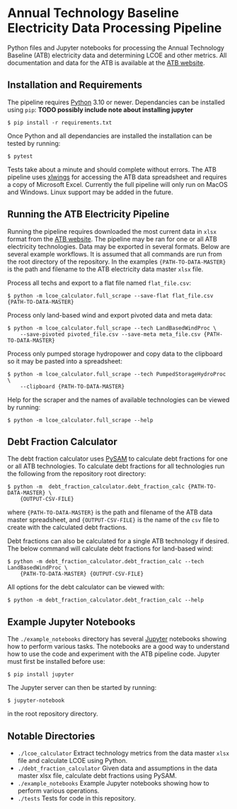 # Annual Technology Baseline Electricity Data Processing Pipeline

Python files and Jupyter notebooks for processing the Annual Technology Baseline (ATB) electricity data and determining LCOE and other metrics. All documentation and data for the ATB is available at the [ATB website](https://atb.nrel.gov).

## Installation and Requirements
The pipeline requires [Python](https://www.python.org) 3.10 or newer. Dependancies can be installed using `pip`: **TODO possibly include note about installing jupyter**


```
$ pip install -r requirements.txt
```

Once Python and all dependancies are installed the installation can be tested by running:

```
$ pytest
```

Tests take about a minute and should complete without errors. The ATB pipeline uses [xlwings](https://www.xlwings.org/) for accessing the ATB data spreadsheet and requires a copy of Microsoft Excel. Currently the full pipeline will only run on MacOS and Windows. Linux support may be added in the future.

## Running the ATB Electricity Pipeline
Running the pipeline requires downloaded the most current data in `xlsx` format from the
[ATB website](https://atb.nrel.gov). The pipeline may be ran for one or all ATB electricity technologies.
Data may be exported in several formats. Below are several example workflows. It is assumed that all
commands are run from the root directory of the repository. In the examples `{PATH-TO-DATA-MASTER}`
is the path and filename to the ATB electricity data master `xlsx` file.

Process all techs and export to a flat file named `flat_file.csv`:

```
$ python -m lcoe_calculator.full_scrape --save-flat flat_file.csv {PATH-TO-DATA-MASTER}
```

Process only land-based wind and export pivoted data and meta data:

```
$ python -m lcoe_calculator.full_scrape --tech LandBasedWindProc \
	--save-pivoted pivoted_file.csv --save-meta meta_file.csv {PATH-TO-DATA-MASTER}
```

Process only pumped storage hydropower and copy data to the clipboard so it may be pasted into a spreadsheet:

```
$ python -m lcoe_calculator.full_scrape --tech PumpedStorageHydroProc \
	--clipboard {PATH-TO-DATA-MASTER}
```

Help for the scraper and the names of available technologies can be viewed by running:

```
$ python -m lcoe_calculator.full_scrape --help
```

## Debt Fraction Calculator
The debt fraction calculator uses [PySAM](https://nrel-pysam.readthedocs.io/en/main/) to calculate
debt fractions for one or all ATB technologies. To calculate debt fractions for all technologies run
the following from the repository root directory:

```
$ python -m  debt_fraction_calculator.debt_fraction_calc {PATH-TO-DATA-MASTER} \
	{OUTPUT-CSV-FILE}
```

where `{PATH-TO-DATA-MASTER}` is the path and filename of the ATB data master spreadsheet, and
`{OUTPUT-CSV-FILE}` is the name of the `csv` file to create with the calculated debt fractions.

Debt fractions can also be calculated for a single ATB technology if desired. The below command will
calculate debt fractions for land-based wind:

```
$ python -m debt_fraction_calculator.debt_fraction_calc --tech LandBasedWindProc \
	{PATH-TO-DATA-MASTER} {OUTPUT-CSV-FILE}
```

All options for the debt calculator can be viewed with:

```
$ python -m debt_fraction_calculator.debt_fraction_calc --help
```

## Example Jupyter Notebooks
The `./example_notebooks` directory has several [Jupyter](https://jupyter.org/) notebooks showing
how to perform various tasks. The notebooks are a good way to understand how to use the code and
experiment with the ATB pipeline code. Jupyter must first be installed before use:

```
$ pip install jupyter
```

The Jupyter server can then be started by running:

```
$ jupyter-notebook
```

in the root repository directory.

## Notable Directories
- `./lcoe_calculator` Extract technology metrics from the data master `xlsx` file and calculate LCOE
using Python.
- `./debt_fraction_calculator` Given data and assumptions in the data master xlsx file, calculate
debt fractions using PySAM.
- `./example_notebooks` Example Jupyter notebooks showing how to perform various operations.
- `./tests` Tests for code in this repository.

